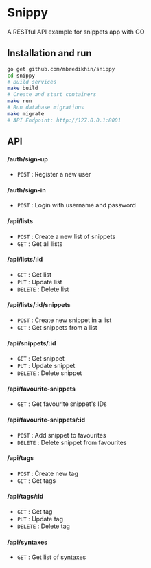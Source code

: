 # Snippy

A RESTful API example for snippets app with GO

## Installation and run
```sh
go get github.com/mbredikhin/snippy
cd snippy
# Build services
make build
# Create and start containers
make run
# Run database migrations
make migrate 
# API Endpoint: http://127.0.0.1:8001
```

## API

#### /auth/sign-up
* `POST` : Register a new user
#### /auth/sign-in
* `POST` : Login with username and password
#### /api/lists
* `POST` : Create a new list of snippets
* `GET` : Get all lists
#### /api/lists/:id
* `GET` : Get list
* `PUT` : Update list
* `DELETE` : Delete list
#### /api/lists/:id/snippets
* `POST` : Create new snippet in a list
* `GET` : Get snippets from a list
#### /api/snippets/:id
* `GET` : Get snippet
* `PUT` : Update snippet
* `DELETE` : Delete snippet
#### /api/favourite-snippets
* `GET` : Get favourite snippet's IDs
#### /api/favourite-snippets/:id
* `POST` : Add snippet to favourites
* `DELETE` : Delete snippet from favourites
#### /api/tags
* `POST` : Create new tag
* `GET` : Get tags
#### /api/tags/:id
* `GET` : Get tag
* `PUT` : Update tag
* `DELETE` : Delete tag
#### /api/syntaxes
* `GET` : Get list of syntaxes
